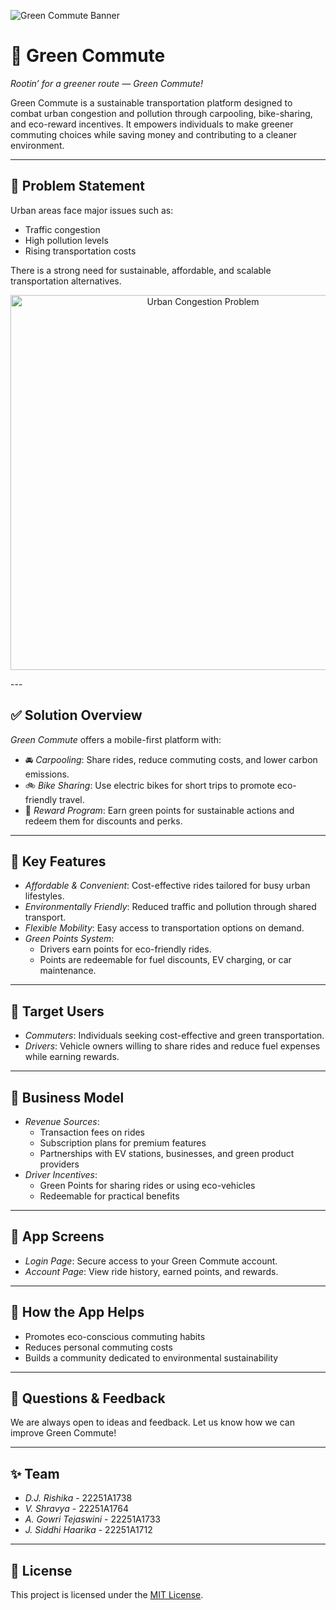 ![Green Commute Banner](green_commute_banner.png)
# 🌱 Green Commute

*Rootin’ for a greener route — Green Commute!*

Green Commute is a sustainable transportation platform designed to combat urban congestion and pollution through carpooling, bike-sharing, and eco-reward incentives. It empowers individuals to make greener commuting choices while saving money and contributing to a cleaner environment.

---

## 🚗 Problem Statement

Urban areas face major issues such as:

- Traffic congestion
- High pollution levels
- Rising transportation costs
  
There is a strong need for sustainable, affordable, and scalable transportation alternatives.
<p align="center">
  <img src="assets/problem_visual.png" alt="Urban Congestion Problem" width="600"/>
</p>
---

## ✅ Solution Overview

*Green Commute* offers a mobile-first platform with:

- 🚘 *Carpooling*: Share rides, reduce commuting costs, and lower carbon emissions.
- 🚲 *Bike Sharing*: Use electric bikes for short trips to promote eco-friendly travel.
- 🎁 *Reward Program*: Earn green points for sustainable actions and redeem them for discounts and perks.

---

## 🌟 Key Features

- *Affordable & Convenient*: Cost-effective rides tailored for busy urban lifestyles.
- *Environmentally Friendly*: Reduced traffic and pollution through shared transport.
- *Flexible Mobility*: Easy access to transportation options on demand.
- *Green Points System*: 
  - Drivers earn points for eco-friendly rides.
  - Points are redeemable for fuel discounts, EV charging, or car maintenance.

---

## 👥 Target Users

- *Commuters*: Individuals seeking cost-effective and green transportation.
- *Drivers*: Vehicle owners willing to share rides and reduce fuel expenses while earning rewards.

---

## 💼 Business Model

- *Revenue Sources*:
  - Transaction fees on rides
  - Subscription plans for premium features
  - Partnerships with EV stations, businesses, and green product providers
- *Driver Incentives*:
  - Green Points for sharing rides or using eco-vehicles
  - Redeemable for practical benefits

---

## 📱 App Screens

- *Login Page*: Secure access to your Green Commute account.
- *Account Page*: View ride history, earned points, and rewards.

---

## 📣 How the App Helps

- Promotes eco-conscious commuting habits
- Reduces personal commuting costs
- Builds a community dedicated to environmental sustainability

---

## 🙋 Questions & Feedback

We are always open to ideas and feedback. Let us know how we can improve Green Commute!

---

## ✨ Team

- *D.J. Rishika* - 22251A1738  
- *V. Shravya* - 22251A1764  
- *A. Gowri Tejaswini* - 22251A1733  
- *J. Siddhi Haarika* - 22251A1712  

---

## 📜 License

This project is licensed under the [MIT License](LICENSE).

